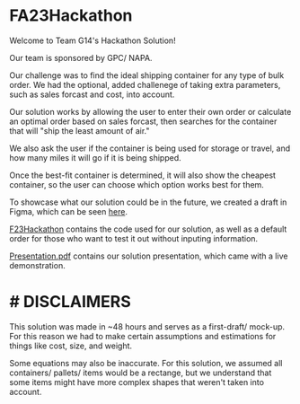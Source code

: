 # FA23Hackathon

Welcome to Team G14's Hackathon Solution!

Our team is sponsored by GPC/ NAPA.

Our challenge was to find the ideal shipping container for any type of bulk order. We had the optional, added challenege of taking extra parameters, such as sales forcast and cost, into account.

Our solution works by allowing the user to enter their own order or calculate an optimal order based on sales forcast, then searches for the container that will "ship the least amount of air."

We also ask the user if the container is being used for storage or travel, and how many miles it will go if it is being shipped. 

Once the best-fit container is determined, it will also show the cheapest container, so the user can choose which option works best for them.

To showcase what our solution could be in the future, we created a draft in Figma, which can be seen [here](https://www.figma.com/file/6TPZpzIK4LJzRXiv56ywk2/Container-Optamizer?type=design&node-id=0%3A1&mode=design&t=chC56czygmI69ONR-1).

[F23Hackathon](F23Hackathon) contains the code used for our solution, as well as a default order for those who want to test it out without inputing information.

[Presentation.pdf](Presentation.pdf) contains our solution presentation, which came with a live demonstration.

# # DISCLAIMERS

This solution was made in ~48 hours and serves as a first-draft/ mock-up. For this reason we had to make certain assumptions and estimations for things like cost, size, and weight.

Some equations may also be inaccurate. For this solution, we assumed all containers/ pallets/ items would be a rectange, but we understand that some items might have more complex shapes that weren't taken into account. 



